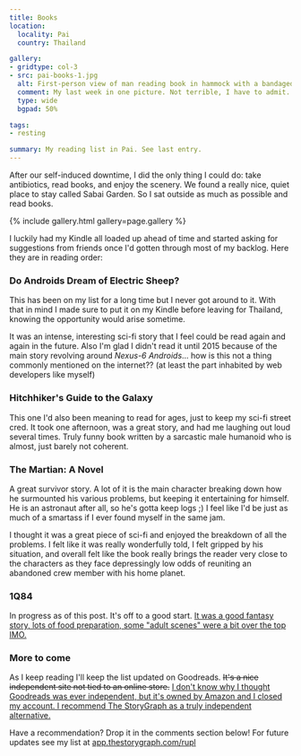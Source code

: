 ```yaml
---
title: Books
location:
  locality: Pai
  country: Thailand

gallery:
- gridtype: col-3
- src: pai-books-1.jpg
  alt: First-person view of man reading book in hammock with a bandaged leg.
  comment: My last week in one picture. Not terrible, I have to admit.
  type: wide
  bgpad: 50%

tags:
- resting

summary: My reading list in Pai. See last entry.
---
```


After our self-induced downtime, I did the only thing I could do: take antibiotics, read books, and enjoy the scenery. We found a really nice, quiet place to stay called Sabai Garden. So I sat outside as much as possible and read books.

{% include gallery.html gallery=page.gallery %}

I luckily had my Kindle all loaded up ahead of time and started asking for suggestions from friends once I'd gotten through most of my backlog. Here they are in reading order:

### Do Androids Dream of Electric Sheep?

This has been on my list for a long time but I never got around to it. With that in mind I made sure to put it on my Kindle before leaving for Thailand, knowing the opportunity would arise sometime.

It was an intense, interesting sci-fi story that I feel could be read again and again in the future. Also I'm glad I didn't read it until 2015 because of the main story revolving around _Nexus-6 Androids_... how is this not a thing commonly mentioned on the internet?? (at least the part inhabited by web developers like myself)

### Hitchhiker's Guide to the Galaxy

This one I'd also been meaning to read for ages, just to keep my sci-fi street cred. It took one afternoon, was a great story, and had me laughing out loud several times. Truly funny book written by a sarcastic male humanoid who is almost, just barely not coherent.

### The Martian: A Novel

A great survivor story. A lot of it is the main character breaking down how he surmounted his various problems, but keeping it entertaining for himself. He is an astronaut after all, so he's gotta keep logs ;) I feel like I'd be just as much of a smartass if I ever found myself in the same jam.

I thought it was a great piece of sci-fi and enjoyed the breakdown of all the problems. I felt like it was really wonderfully told, I felt gripped by his situation, and overall felt like the book really brings the reader very close to the characters as they face depressingly low odds of reuniting an abandoned crew member with his home planet.

### 1Q84

In progress as of this post. It's off to a good start. <ins class="update" datetime="2021-06-07">It was a good fantasy story, lots of food preparation, some "adult scenes" were a bit over the top IMO.</ins>

### More to come

As I keep reading I'll keep the list updated on Goodreads. <del>It's a nice independent site not tied to an online store.</del> <ins class="update" datetime="2021-06-07">I don't know why I thought Goodreads was ever independent, but it's owned by Amazon and I closed my account. I recommend <a href="https://www.thestorygraph.com/">The StoryGraph</a> as a truly independent alternative.</ins>

Have a recommendation? Drop it in the comments section below! For future updates see my list at [app.thestorygraph.com/rupl](https://app.thestorygraph.com/profile/rupl)
